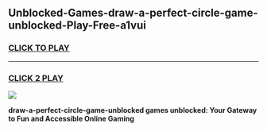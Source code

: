 
## Unblocked-Games-draw-a-perfect-circle-game-unblocked-Play-Free-a1vui
<h3>
<a href="https://premium76.site?title=draw-a-perfect-circle-game-unblocked&ref=19M">CLICK TO PLAY</a></h3>
<hr>

<h3>
<a href="https://premium76.site?title=draw-a-perfect-circle-game-unblocked&ref=19M">CLICK 2 PLAY</a>
  
</h3>

<a href="https://premium76.site?title=draw-a-perfect-circle-game-unblocked&ref=19M"><img src="https://clearcache.store/games.png"></a>


**draw-a-perfect-circle-game-unblocked games unblocked: Your Gateway to Fun and Accessible Online Gaming**
